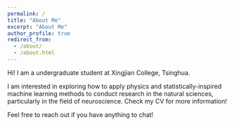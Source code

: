 ```yaml
---
permalink: /
title: "About Me"
excerpt: "About Me"
author_profile: true
redirect_from: 
  - /about/
  - /about.html
---
```


Hi! I am a undergraduate student at Xingjian College, Tsinghua.

I am interested in exploring how to apply physics and statistically-inspired machine learning methods to conduct research in the natural sciences, particularly in the field of neuroscience. Check my CV for more information!

Feel free to reach out if you have anything to chat!